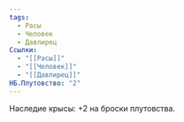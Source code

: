 ```yaml
---
tags:
  - Расы
  - Человек
  - Давлирец
Ссылки:
  - "[[Расы]]"
  - "[[Человек]]"
  - "[[Давлирец]]"
НБ.Плутовство: "2"
---
```

Наследие крысы:
+2 на броски плутовства.






